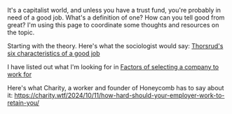 It's a capitalist world, and unless you have a trust fund, you're probably in need of a good job. What's a definition of one? How can you tell good from great? I'm using this page to coordinate some thoughts and resources on the topic.

Starting with the theory. Here's what the sociologist would say: [Thorsrud's six characteristics of a good job](Thorsrud's%20six%20characteristics%20of%20a%20good%20job.md)

I have listed out what I'm looking for in [Factors of selecting a company to work for](Factors%20of%20selecting%20a%20company%20to%20work%20for.md)

Here's what Charity, a worker and founder of Honeycomb has to say about it: https://charity.wtf/2024/10/11/how-hard-should-your-employer-work-to-retain-you/
